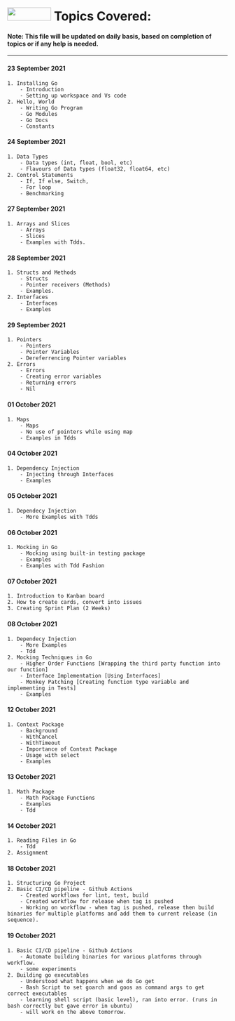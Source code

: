 # <img src="https://golang.org/lib/godoc/images/go-logo-blue.svg" width="100" height="30"> Topics Covered:
#### **Note:** This file will be updated on daily basis, based on completion of topics or if any help is needed.

---

#### 23 September 2021
    1. Installing Go 
        - Introduction
        - Setting up workspace and Vs code
    2. Hello, World
        - Writing Go Program
        - Go Modules
        - Go Docs
        - Constants

#### 24 September 2021
    1. Data Types
        - Data types (int, float, bool, etc)
        - Flavours of Data types (float32, float64, etc)
    2. Control Statements
        - If, If else, Switch, 
        - For loop
        - Benchmarking

#### 27 September 2021
    1. Arrays and Slices
        - Arrays
        - Slices
        - Examples with Tdds.

#### 28 September 2021
    1. Structs and Methods
        - Structs
        - Pointer receivers (Methods)
        - Examples.
    2. Interfaces
        - Interfaces
        - Examples

#### 29 September 2021
    1. Pointers
        - Pointers
        - Pointer Variables
        - Dereferrencing Pointer variables
    2. Errors
        - Errors
        - Creating error variables
        - Returning errors
        - Nil

#### 01 October 2021
    1. Maps
        - Maps
        - No use of pointers while using map
        - Examples in Tdds

#### 04 October 2021
    1. Dependency Injection
        - Injecting through Interfaces
        - Examples

#### 05 October 2021
    1. Dependecy Injection
        - More Examples with Tdds

#### 06 October 2021
    1. Mocking in Go
        - Mocking using built-in testing package
        - Examples
        - Examples with Tdd Fashion

#### 07 October 2021
    1. Introduction to Kanban board
    2. How to create cards, convert into issues
    3. Creating Sprint Plan (2 Weeks)
	
#### 08 October 2021
	1. Dependecy Injection
		- More Examples
		- Tdd
	2. Mocking Techniques in Go
		- Higher Order Functions [Wrapping the third party function into our function]
		- Interface Implementation [Using Interfaces]
		- Monkey Patching [Creating function type variable and implementing in Tests]
		- Examples
		
#### 12 October 2021
	1. Context Package
		- Background 
		- WithCancel 
		- WithTimeout
		- Importance of Context Package
		- Usage with select
		- Examples
		
#### 13 October 2021
	1. Math Package
		- Math Package Functions
		- Examples
		- Tdd
		
#### 14 October 2021
	1. Reading Files in Go
		- Tdd
	2. Assignment
		
#### 18 October 2021
	1. Structuring Go Project
	2. Basic CI/CD pipeline - Github Actions
		- Created workflows for lint, test, build
		- Created workflow for release when tag is pushed
		- Working on workflow - when tag is pushed, release then build binaries for multiple platforms and add them to current release (in sequence).
		
#### 19 October 2021
	1. Basic CI/CD pipeline - Github Actions
		- Automate building binaries for various platforms through workflow.
		- some experiments 
	2. Building go executables 
		- Understood what happens when we do Go get 
		- Bash Script to set goarch and goos as command args to get correct executables
		- learning shell script (basic level), ran into error. (runs in bash correctly but gave error in ubuntu)
		- will work on the above tomorrow.